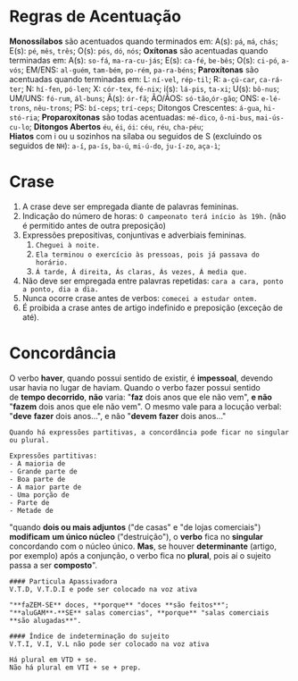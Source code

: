 # Regras de Acentuação
**Monossílabos** são acentuados quando terminados em: A(s): `pá`, `má`, `chás`; E(s): `pé`, `mês`, `três`; O(s): `pós`, `dó`, `nós`;
**Oxítonas** são acentuadas quando terminadas em: A(s): `so-fá`,  `ma-ra-cu-jás`; E(s): `ca-fé`, `be-bês`; O(s): `ci-pó`, `a-vós`; EM/ENS: `al-guém`, `tam-bém`, `po-rém`, `pa-ra-béns`;
**Paroxítonas** são acentuadas quando terminadas em: L: `ní-vel`, `rép-til`; R: `a-çú-car`, `ca-rá-ter`; N: `hí-fen`, `pó-len`; X: `cór-tex`, `fé-nix`; i(s): `lá-pis`, `ta-xi`; U(s): `bô-nus`; UM/UNS: `fó-rum`, `ál-buns`; Ã(s): `ór-fã`; ÃO/ÃOS: `só-tão`,`ór-gão`; ONS: `e-lé-trons`, `nêu-trons`; PS: `bí-ceps`; `trí-ceps`; Ditongos Crescentes: `á-gua`, `hi-stó-ria`; 
**Proparoxítonas** são todas acentuadas: `mé-dico`, `ô-ni-bus`, `mai-ús-cu-lo`;
**Ditongos Abertos** `éu`, `éi`, `ói`: `céu`, `réu`, `cha-péu`;  
**Hiatos** com i ou u sozinhos na sílaba ou seguidos de S (excluindo os seguidos de `NH`): `a-í`, `pa-ís`, `ba-ú`, `mi-ú-do`, `ju-í-zo`, `aça-ì`;
# Crase
1. A crase deve ser empregada diante de palavras femininas.
2. Indicação do número de horas: `O campeonato terá início às 19h.` (não é permitido antes de outra preposição)
3. Expressões prepositivas, conjuntivas e adverbiais femininas.
	1. `Cheguei à noite.`
	2. `Ela terminou o exercício às pressoas, pois já passava do horário.`
	3. `Á tarde, Á direita, Ás claras, Ás vezes, Á media que.`
4.  Não deve ser empregada entre palavras repetidas: `cara a cara, ponto a ponto, dia a dia.`
5. Nunca ocorre crase antes de verbos: `comecei a estudar ontem.`
6. É proibida a crase antes de artigo indefinido e preposição (exceção de até).
# Concordância 
O verbo **haver**, quando possui sentido de existir, é **impessoal**, devendo usar havia no lugar de haviam.
Quando o verbo fazer possui sentido de **tempo decorrido**, **não** varia: "**faz** dois anos que ele não vem", **e não** "**fazem** dois anos que ele não vem". O mesmo vale para a locução verbal: "**deve** **fazer** dois anos...", e não "**devem** **fazer** dois anos..."

```ad-tip
Quando há expressões partitivas, a concordância pode ficar no singular ou plural.

Expressões partitivas:
- A maioria de
- Grande parte de
- Boa parte de
- A maior parte de
- Uma porção de
- Parte de
- Metade de
```

"quando **dois ou mais adjuntos** ("de casas" e "de lojas comerciais") **modificam** **um único núcleo** ("destruição"), o **verbo** fica no **singular** concordando com o núcleo único. **Mas**, se houver **determinante** (artigo, por exemplo) após a conjunção, o verbo fica no **plural**, pois aí o sujeito passa a ser **composto**".

```ad-summary
#### Particula Apassivadora
V.T.D, V.T.D.I e pode ser colocado na voz ativa

"**faZEM-SE** doces, **porque** "doces **são feitos**";
"**aluGAM**-**SE** salas comercias", **porque** "salas comerciais **são alugadas**".

#### Índice de indeterminação do sujeito
V.T.I, V.I, V.L não pode ser colocado na voz ativa
```

```ad-tip
Há plural em VTD + se.
Não há plural em VTI + se + prep.
```